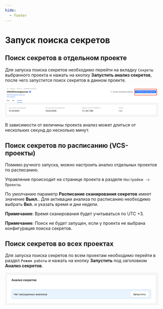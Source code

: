 ```yaml
---
hide:
  - footer
---
```

# Запуск поиска секретов

## Поиск секретов в отдельном проекте

Для запуска поиска секретов необходимо перейти на вкладку `Секреты` выбранного проекта и нажать на кнопку **Запустить анализ секретов**, после чего запустится поиск секретов в данном проекте. 

![Launch for one project](/assets/img/secrets/ru-manual-launch.png)

В зависимости от величины проекта анализ может длиться от нескольких секунд до несколько минут.

## Поиск секретов по расписанию (VCS-проекты)

Помимо ручного запуска, можно настроить анализ отдельных проектов по расписанию.

Управление происходит на странице проекта в разделе `Настройки -> Проекты`. 

По умолчанию параметр **Расписание сканирования секретов** имеет значение **Выкл.**. Для активации анализа по расписанию необходимо выбрать **Вкл.** и указать время и дни недели.

**Примечание**: Время сканирования будет учитываться по UTC +3.

**Примечание**: Поиск не будет запущен, если у проекта не выбрана конфигурация поиска секретов.

## Поиск секретов во всех проектах

Для запуска поиска секретов по всем проектам необходимо перейти в раздел `Режим работы` и нажать на кнопку **Запустить** под заголовком **Анализ секретов**. 

![Launch for all projects](/assets/img/secrets/ru-manual-launch-all.png)

